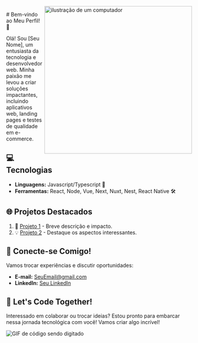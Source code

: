 <img src="https://raw.githubusercontent.com/MicaelliMedeiros/micaellimedeiros/master/image/computer-illustration.png" alt="ilustração de um computador" min-width="400px" max-width="400px" width="400px" align="right">

<p align="left"> 
  # Bem-vindo ao Meu Perfil! 👋

Olá! Sou [Seu Nome], um entusiasta da tecnologia e desenvolvedor web. Minha paixão me levou a criar soluções impactantes, incluindo aplicativos web, landing pages e testes de qualidade em e-commerce.

## 💻 Tecnologias

- **Linguagens:** Javascript/Typescript 🚀
- **Ferramentas:** React, Node, Vue, Next, Nuxt, Nest, React Native 🛠️

## 🌐 Projetos Destacados

1. 🚀 [Projeto 1](link_do_projeto_1) - Breve descrição e impacto.
2. 💡 [Projeto 2](link_do_projeto_2) - Destaque os aspectos interessantes.

## 🤝 Conecte-se Comigo!

Vamos trocar experiências e discutir oportunidades:

- **E-mail:** [SeuEmail@gmail.com](mailto:SeuEmail@gmail.com)
- **LinkedIn:** [Seu LinkedIn](link_do_seu_perfil_no_LinkedIn)

## 🚀 Let's Code Together!

Interessado em colaborar ou trocar ideias? Estou pronto para embarcar nessa jornada tecnológica com você! Vamos criar algo incrível!

![GIF de código sendo digitado](link_do_seu_gif_gif)

</p>

